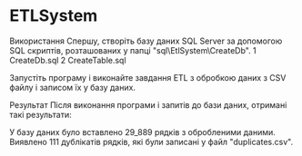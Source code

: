 # ETLSystem
Використання
Спершу, створіть базу даних SQL Server за допомогою SQL скриптів, розташованих у папці "sql\EtlSystem\CreateDb". 
1 CreateDb.sql
2 CreateTable.sql

Запустіть програму і виконайте завдання ETL з обробкою даних з CSV файлу і записом їх у базу даних.

Результат
Після виконання програми і запитів до бази даних, отримані такі результати:

У базу даних було вставлено 29_889 рядків з обробленими даними.
Виявлено 111 дублікатів рядків, які були записані у файл "duplicates.csv".
